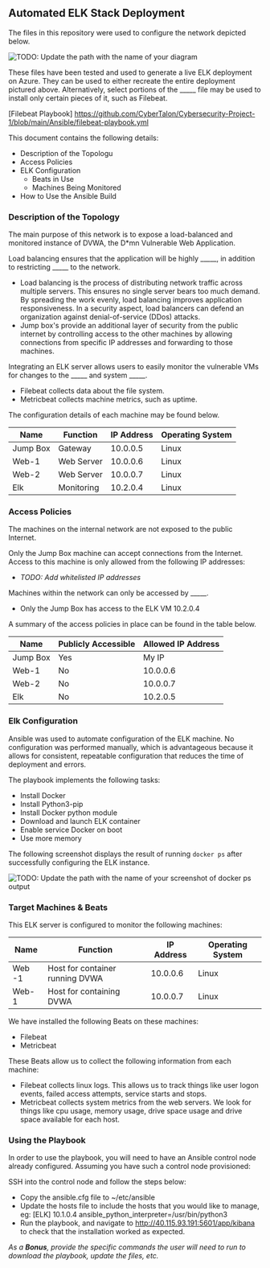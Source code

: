 ## Automated ELK Stack Deployment

The files in this repository were used to configure the network depicted below.

![TODO: Update the path with the name of your diagram](Images/diagram_filename.png)

These files have been tested and used to generate a live ELK deployment on Azure. They can be used to either recreate the entire deployment pictured above. Alternatively, select portions of the _____ file may be used to install only certain pieces of it, such as Filebeat.

  [Filebeat Playbook] https://github.com/CyberTalon/Cybersecurity-Project-1/blob/main/Ansible/filebeat-playbook.yml

This document contains the following details:
- Description of the Topologu
- Access Policies
- ELK Configuration
  - Beats in Use
  - Machines Being Monitored
- How to Use the Ansible Build


### Description of the Topology

The main purpose of this network is to expose a load-balanced and monitored instance of DVWA, the D*mn Vulnerable Web Application.

Load balancing ensures that the application will be highly _____, in addition to restricting _____ to the network.
- Load balancing is the process of distributing network traffic across multiple servers. This ensures no single server bears too much demand. By spreading the work evenly, load balancing improves application responsiveness. In a security aspect, load balancers can defend an organization against denial-of-service (DDos) attacks.
- Jump box's provide an additional layer of security from the public internet by controlling access to the other machines by allowing connections from specific IP addresses and forwarding to those machines.

Integrating an ELK server allows users to easily monitor the vulnerable VMs for changes to the _____ and system _____.
- Filebeat collects data about the file system.
- Metricbeat collects machine metrics, such as uptime.

The configuration details of each machine may be found below.

| Name     | Function   | IP Address | Operating System |
|----------|------------|------------|------------------|
| Jump Box | Gateway    | 10.0.0.5   | Linux            |
| Web-1    | Web Server | 10.0.0.6   | Linux            |
| Web-2    | Web Server | 10.0.0.7   | Linux            |
| Elk      | Monitoring | 10.2.0.4   | Linux            |


### Access Policies

The machines on the internal network are not exposed to the public Internet. 

Only the Jump Box machine can accept connections from the Internet. Access to this machine is only allowed from the following IP addresses:
- _TODO: Add whitelisted IP addresses_

Machines within the network can only be accessed by _____.
- Only the Jump Box has access to the ELK VM 10.2.0.4

A summary of the access policies in place can be found in the table below.

| Name     | Publicly Accessible | Allowed IP Address |
|----------|---------------------|--------------------|
| Jump Box | Yes                 | My IP              |
| Web-1    | No                  | 10.0.0.6          |
| Web-2    | No                  | 10.0.0.7           |
| Elk      | No                  | 10.2.0.5           |

### Elk Configuration

Ansible was used to automate configuration of the ELK machine. No configuration was performed manually, which is advantageous because it allows for consistent, repeatable configuration that reduces the time of deployment and errors.

The playbook implements the following tasks:

- Install Docker
- Install Python3-pip
- Install Docker python module
- Download and launch ELK container
- Enable service Docker on boot
- Use more memory


The following screenshot displays the result of running `docker ps` after successfully configuring the ELK instance.

![TODO: Update the path with the name of your screenshot of docker ps output](Images/docker_ps_output.png)

### Target Machines & Beats
This ELK server is configured to monitor the following machines:

| Name   | Function                        | IP Address  | Operating System |
|--------|---------------------------------|-------------|------------------|
| Web -1 | Host for container running DVWA | 10.0.0.6    | Linux            |
| Web-1  | Host for containing DVWA        | 10.0.0.7    | Linux            |

We have installed the following Beats on these machines:
- Filebeat
- Metricbeat

These Beats allow us to collect the following information from each machine:
- Filebeat collects linux logs. This allows us to track things like user logon events, failed access attempts, service starts and stops.
- Metricbeat collects system metrics from the web servers. We look for things like cpu usage, memory usage, drive space usage and drive space available for each host.

### Using the Playbook
In order to use the playbook, you will need to have an Ansible control node already configured. Assuming you have such a control node provisioned: 

SSH into the control node and follow the steps below:
- Copy the ansible.cfg file to ~/etc/ansible
- Update the hosts file to include the hosts that you would like to manage, eg: [ELK] 10.1.0.4 ansible_python_interpreter=/usr/bin/python3
- Run the playbook, and navigate to http://40.115.93.191:5601/app/kibana to check that the installation worked as expected.

_As a **Bonus**, provide the specific commands the user will need to run to download the playbook, update the files, etc._
